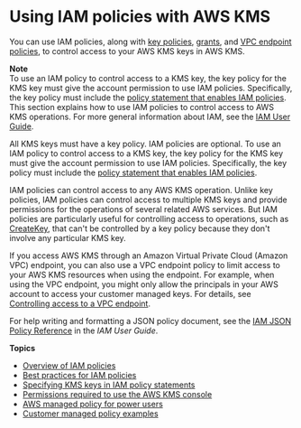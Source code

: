 # Using IAM policies with AWS KMS<a name="iam-policies"></a>

You can use IAM policies, along with [key policies](key-policies.md), [grants](grants.md), and [VPC endpoint policies](kms-vpc-endpoint.md#vpce-policy), to control access to your AWS KMS keys in AWS KMS\. 

**Note**  
To use an IAM policy to control access to a KMS key, the key policy for the KMS key must give the account permission to use IAM policies\. Specifically, the key policy must include the [policy statement that enables IAM policies](key-policy-default.md#key-policy-default-allow-root-enable-iam)\.  
This section explains how to use IAM policies to control access to AWS KMS operations\. For more general information about IAM, see the [IAM User Guide](https://docs.aws.amazon.com/IAM/latest/UserGuide/)\.

All KMS keys must have a key policy\. IAM policies are optional\. To use an IAM policy to control access to a KMS key, the key policy for the KMS key must give the account permission to use IAM policies\. Specifically, the key policy must include the [policy statement that enables IAM policies](key-policy-default.md#key-policy-default-allow-root-enable-iam)\.

IAM policies can control access to any AWS KMS operation\. Unlike key policies, IAM policies can control access to multiple KMS keys and provide permissions for the operations of several related AWS services\. But IAM policies are particularly useful for controlling access to operations, such as [CreateKey](https://docs.aws.amazon.com/kms/latest/APIReference/API_CreateKey.html), that can't be controlled by a key policy because they don't involve any particular KMS key\.

If you access AWS KMS through an Amazon Virtual Private Cloud \(Amazon VPC\) endpoint, you can also use a VPC endpoint policy to limit access to your AWS KMS resources when using the endpoint\. For example, when using the VPC endpoint, you might only allow the principals in your AWS account to access your customer managed keys\. For details, see [Controlling access to a VPC endpoint](kms-vpc-endpoint.md#vpce-policy)\.

For help writing and formatting a JSON policy document, see the [IAM JSON Policy Reference](https://docs.aws.amazon.com/IAM/latest/UserGuide/reference_policies.html) in the *IAM User Guide*\.

**Topics**
+ [Overview of IAM policies](iam-policies-overview.md)
+ [Best practices for IAM policies](iam-policies-best-practices.md)
+ [Specifying KMS keys in IAM policy statements](cmks-in-iam-policies.md)
+ [Permissions required to use the AWS KMS console](console-permissions.md)
+ [AWS managed policy for power users](aws-managed-policies.md)
+ [Customer managed policy examples](customer-managed-policies.md)